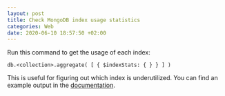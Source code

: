 ```yaml
---
layout: post
title: Check MongoDB index usage statistics
categories: Web
date: 2020-06-10 18:57:50 +02:00
---
```


Run this command to get the usage of each index:

```
db.<collection>.aggregate( [ { $indexStats: { } } ] )
```

This is useful for figuring out which index is underutilized. You can find an example output in the [documentation](https://docs.mongodb.com/manual/reference/operator/aggregation/indexStats/).

